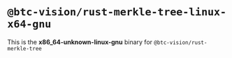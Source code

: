 # `@btc-vision/rust-merkle-tree-linux-x64-gnu`

This is the **x86_64-unknown-linux-gnu** binary for `@btc-vision/rust-merkle-tree`
